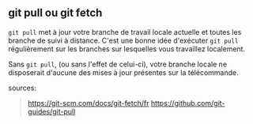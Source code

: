 ## git pull ou git fetch


``git pull`` met à jour votre branche de travail locale actuelle et toutes les
branche de suivi à distance. C'est une bonne idée d'exécuter ``git pull`` régulièrement 
sur les branches sur lesquelles vous travaillez localement.

Sans ```git pull```, (ou sans l'effet de celui-ci), votre branche locale ne disposerait 
d'aucune des mises à jour présentes sur la télécommande.


sources:
 > https://git-scm.com/docs/git-fetch/fr
 > https://github.com/git-guides/git-pull
